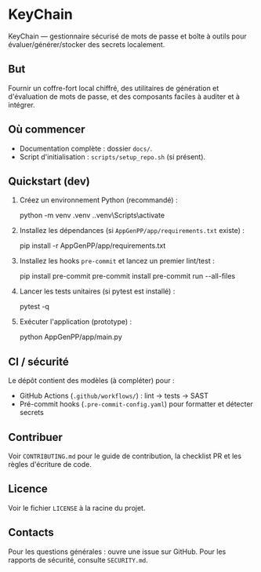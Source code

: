 # KeyChain

KeyChain — gestionnaire sécurisé de mots de passe et boîte à outils pour évaluer/générer/stocker des secrets localement.

## But

Fournir un coffre-fort local chiffré, des utilitaires de génération et d'évaluation de mots de passe, et des composants faciles à auditer et à intégrer.

## Où commencer

- Documentation complète : dossier `docs/`.
- Script d'initialisation : `scripts/setup_repo.sh` (si présent).

## Quickstart (dev)

1. Créez un environnement Python (recommandé) :

   python -m venv .venv
   .\.venv\Scripts\activate

2. Installez les dépendances (si `AppGenPP/app/requirements.txt` existe) :

   pip install -r AppGenPP/app/requirements.txt

3. Installez les hooks `pre-commit` et lancez un premier lint/test :

   pip install pre-commit
   pre-commit install
   pre-commit run --all-files

4. Lancer les tests unitaires (si pytest est installé) :

   pytest -q

5. Exécuter l'application (prototype) :

   python AppGenPP/app/main.py

## CI / sécurité

Le dépôt contient des modèles (à compléter) pour :

- GitHub Actions (`.github/workflows/`) : lint → tests → SAST
- Pré-commit hooks (`.pre-commit-config.yaml`) pour formatter et détecter secrets

## Contribuer

Voir `CONTRIBUTING.md` pour le guide de contribution, la checklist PR et les règles d'écriture de code.

## Licence

Voir le fichier `LICENSE` à la racine du projet.

## Contacts

Pour les questions générales : ouvre une issue sur GitHub. Pour les rapports de sécurité, consulte `SECURITY.md`.
